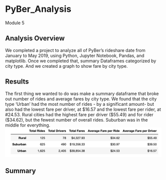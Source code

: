 # PyBer_Analysis
Module 5 
## Analysis Overview

We completed a project to analyze all of PyBer’s rideshare date from January to May 2019, using Python, Jupyter Notebook, Pandas, and matplotlib. Once we completed that, summary Dataframes categorized by city type. And we created a graph to show fare by city type. 

## Results

The first thing we wanted to do was make a summary dataframe that broke out number of rides and average fares by city type. 
We found that the city type ‘Urban’ had the most number of rides - by a significant amount- but also had the lowest fare per driver, at $16.57 and the lowest fare per rider, at #24.53. Rural cities had the highest fare per driver ($55.49) and for rider ($34.62), but the fewest number of overall rides. Suburban was in the middle for everything. 
![image](https://github.com/aisligrace/PyBer_Analysis/blob/main/rides%20by%20city%20type%20df.png) 

## Summary
